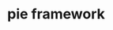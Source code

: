 ---
title: pie framework 
main: 
  title: Pie 
  subtitle:  Open Source framework providing full interoperability for authoring, rendering and distribution of interactive (or simple) questions.
publishers: 
  text: For content publishers
  subtext: Create content using simple or advanced assessment interactions and distribute it to your customers with the confidence that your content will appear and function exactly as designed by your content authors. 
  url: assets/block1.png
developers: 
  text: For Developers
  subtext: The PIE Framework uses web development best practices and tools to allow you to easily create re-usable question types with advanced UI and scoring behavior, and allows you to distribute these question types so they can be used on any system. You can use javascript frameworks, ES6 module loading and live reloading during development.
  url: assets/dev.png
---